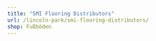 ```yaml
---
title: "SMI Flooring Distributors"
url: /lincoln-park/smi-flooring-distributors/
shop: Fußböden
---
```


